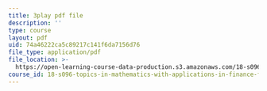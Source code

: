 ```yaml
---
title: 3play pdf file
description: ''
type: course
layout: pdf
uid: 74a46222ca5c89217c141f6da7156d76
file_type: application/pdf
file_location: >-
  https://open-learning-course-data-production.s3.amazonaws.com/18-s096-topics-in-mathematics-with-applications-in-finance-fall-2013/74a46222ca5c89217c141f6da7156d76_qdbkvD4N-us.pdf
course_id: 18-s096-topics-in-mathematics-with-applications-in-finance-fall-2013
---
```

